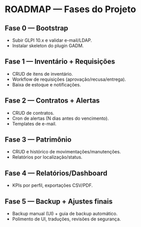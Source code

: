 # ROADMAP — Fases do Projeto

## Fase 0 — Bootstrap
- Subir GLPI 10.x e validar e-mail/LDAP.
- Instalar skeleton do plugin GADM.

## Fase 1 — Inventário + Requisições
- CRUD de itens de inventário.
- Workflow de requisições (aprovação/recusa/entrega).
- Baixa de estoque e notificações.

## Fase 2 — Contratos + Alertas
- CRUD de contratos.
- Cron de alertas (N dias antes do vencimento).
- Templates de e-mail.

## Fase 3 — Patrimônio
- CRUD e histórico de movimentações/manutenções.
- Relatórios por localização/status.

## Fase 4 — Relatórios/Dashboard
- KPIs por perfil, exportações CSV/PDF.

## Fase 5 — Backup + Ajustes finais
- Backup manual (UI) + guia de backup automático.
- Polimento de UI, traduções, revisões de segurança.
